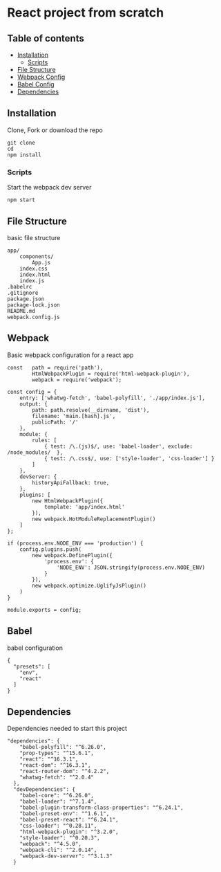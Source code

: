 # React project from scratch

## Table of contents

* [Installation](#installation)
    * [Scripts](#scripts)
* [File Structure](#file-structure)
* [Webpack Config](#webpack)
* [Babel Config](#babel)
* [Dependencies](#dependencies)


## Installation

Clone, Fork or download the repo

```
git clone 
cd 
npm install
```

### Scripts

Start the webpack dev server
```$xslt
npm start 
```

## File Structure

basic file structure 
```
app/
    components/
        App.js
    index.css
    index.html
    index.js
.babelrc
.gitignore
package.json
package-lock.json
README.md
webpack.config.js
```

## Webpack

Basic webpack configuration for a react app

```
const   path = require('path'),
        HtmlWebpackPlugin = require('html-webpack-plugin'),
        webpack = require('webpack');

const config = {
    entry: ['whatwg-fetch', 'babel-polyfill', './app/index.js'],
    output: {
        path: path.resolve(__dirname, 'dist'),
        filename: 'main.[hash].js',
        publicPath: '/'
    },
    module: {
        rules: [
            { test: /\.(js)$/, use: 'babel-loader', exclude: /node_modules/  },
            { test: /\.css$/, use: ['style-loader', 'css-loader'] }
        ]
    },
    devServer: {
        historyApiFallback: true,
    },
    plugins: [
        new HtmlWebpackPlugin({
            template: 'app/index.html'
        }),
        new webpack.HotModuleReplacementPlugin()
    ]
};

if (process.env.NODE_ENV === 'production') {
    config.plugins.push(
        new webpack.DefinePlugin({
            'process.env': {
                'NODE_ENV': JSON.stringify(process.env.NODE_ENV)
            }
        }),
        new webpack.optimize.UglifyJsPlugin()
    )
}

module.exports = config;
```

## Babel

babel configuration 
```
{
  "presets": [
    "env",
    "react"
  ]
}
```

## Dependencies

Dependencies needed to start this project
```
"dependencies": {
    "babel-polyfill": "^6.26.0",
    "prop-types": "^15.6.1",
    "react": "^16.3.1",
    "react-dom": "^16.3.1",
    "react-router-dom": "^4.2.2",
    "whatwg-fetch": "^2.0.4"
  },
  "devDependencies": {
    "babel-core": "^6.26.0",
    "babel-loader": "^7.1.4",
    "babel-plugin-transform-class-properties": "^6.24.1",
    "babel-preset-env": "^1.6.1",
    "babel-preset-react": "^6.24.1",
    "css-loader": "^0.28.11",
    "html-webpack-plugin": "^3.2.0",
    "style-loader": "^0.20.3",
    "webpack": "^4.5.0",
    "webpack-cli": "^2.0.14",
    "webpack-dev-server": "^3.1.3"
  }
```
